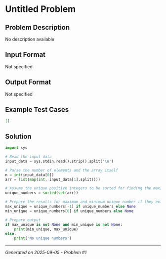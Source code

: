 # Untitled Problem

## Problem Description
No description available

## Input Format
Not specified

## Output Format
Not specified

## Example Test Cases
```json
[]
```

## Solution
```python
import sys

# Read the input data
input_data = sys.stdin.read().strip().split('\n')

# Parse the number of elements and the array itself
n = int(input_data[0])
arr = list(map(int, input_data[1].split()))

# Assume the unique positive integers to be sorted for finding the maximum and minimum uniquely
unique_numbers = sorted(set(arr))

# Prepare the results for maximum and minimum unique number if they exist
max_unique = unique_numbers[-1] if unique_numbers else None
min_unique = unique_numbers[0] if unique_numbers else None

# Prepare output
if max_unique is not None and min_unique is not None:
    print(min_unique, max_unique)
else:
    print('No unique numbers')
```

---
*Generated on 2025-09-05 - Problem #1*